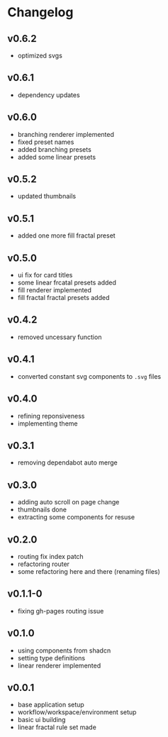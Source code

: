 # Changelog

## v0.6.2

-    optimized svgs

## v0.6.1

-    dependency updates

## v0.6.0

-   branching renderer implemented
-   fixed preset names
-   added branching presets
-   added some linear presets

## v0.5.2

-   updated thumbnails

## v0.5.1

-   added one more fill fractal preset

## v0.5.0

-   ui fix for card titles
-   some linear frcatal presets added
-   fill renderer implemented
-   fill fractal fractal presets added

## v0.4.2

-   removed uncessary function

## v0.4.1

-   converted constant svg components to `.svg` files

## v0.4.0

-   refining reponsiveness
-   implementing theme

## v0.3.1

-   removing dependabot auto merge

## v0.3.0

-   adding auto scroll on page change
-   thumbnails done
-   extracting some components for resuse

## v0.2.0

-   routing fix index patch
-   refactoring router
-   some refactoring here and there (renaming files)

## v0.1.1-0

-   fixing gh-pages routing issue

## v0.1.0

-   using components from shadcn
-   setting type definitions
-   linear renderer implemented

## v0.0.1

-   base application setup
-   workflow/workspace/environment setup
-   basic ui building
-   linear fractal rule set made

